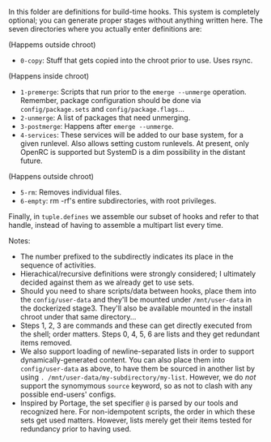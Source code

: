 In this folder are definitions for build-time hooks. This system is completely optional; you can generate proper stages without anything written here. The seven directories where you actually enter definitions are:

(Happems outside chroot)
- ``0-copy``: Stuff that gets copied into the chroot prior to use. Uses rsync.

(Happens inside chroot)
- ``1-premerge``: Scripts that run prior to the ``emerge --unmerge`` operation. Remember, package configuration should be done via ``config/package.sets`` and ``config/package.flags``...
- ``2-unmerge``: A list of packages that need unmerging.
- ``3-postmerge``: Happens after ``emerge --unmerge``.
- ``4-services``: These services will be added to our base system, for a given runlevel. Also allows setting custom runlevels. At present, only OpenRC is supported but SystemD is a dim possibility in the distant future.

(Happens outside chroot)
- ``5-rm``: Removes individual files.
- ``6-empty``: rm -rf's entire subdirectories, with root privileges.

Finally, in ``tuple.defines`` we assemble our subset of hooks and refer to that handle, instead of having to assemble a multipart list every time.

Notes:
- The number prefixed to the subdirectly indicates its place in the sequence of activities.
- Hierachical/recursive definitions were strongly considered; I ultimately decided against them as we already get to use sets.
- Should you need to share scripts/data between hooks, place them into the ``config/user-data`` and they'll be mounted under ``/mnt/user-data`` in the dockerized stage3. They'll also be available mounted in the install chroot under that same directory...
- Steps 1, 2, 3 are commands and these can get directly executed from the shell; order matters. Steps 0, 4, 5, 6 are lists and they get redundant items removed.
- We also support loading of newline-separated lists in order to support dynamically-generated content. You can also place them into ``config/user-data`` as above, to have them be sourced in another list by using ``. /mnt/user-data/my-subdirectory/my-list``. However, we do _not_ support the synomymous ``source`` keyword, so as not to clash with any possible end-users' configs.
- Inspired by Portage, the set specifier ``@`` is parsed by our tools and recognized here. For non-idempotent scripts, the order in which these sets get used matters. However, lists merely get their items tested for redundancy prior to having used.


```

```
